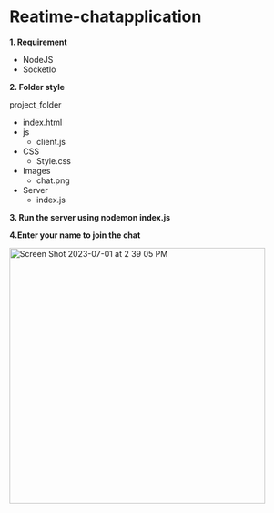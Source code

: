 # Reatime-chatapplication

**1. Requirement**

- NodeJS
- SocketIo

**2. Folder style**

project_folder
  - index.html
  - js
    - client.js
  - CSS
    - Style.css
  - Images
    - chat.png
  - Server
    - index.js

**3. Run the server using nodemon index.js**

**4.Enter your name to join the chat**

<img width="449" alt="Screen Shot 2023-07-01 at 2 39 05 PM" src="https://github.com/ashminarai/Reatime-chatapplication/assets/85731866/ad506e86-47eb-400e-a14e-6132f687588a">



